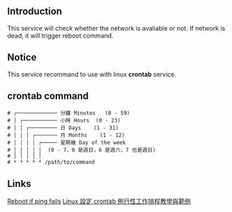 ## Introduction
This service will check whether the network is avaliable or not.
If network is dead, it will trigger reboot command.

## Notice
This service recommand to use with linux **crontab** service.


## crontab command

```shell=
# ┌───────────── 分鐘 Minutes   (0 - 59)
# │ ┌─────────── 小時 Hours  (0 - 23)
# │ │ ┌───────── 日 Days    (1 - 31)
# │ │ │ ┌─────── 月 Months    (1 - 12)
# │ │ │ │ ┌───── 星期幾 Day of the week 
# │ │ │ │ │	 (0 - 7，0 是週日，6 是週六，7 也是週日)
# │ │ │ │ │	 
# * * * * * /path/to/command
```


## Links
[Reboot if ping fails](https://community.spiceworks.com/topic/457945-reboot-if-ping-fails)
[Linux 設定 crontab 例行性工作排程教學與範例](https://blog.gtwang.org/linux/linux-crontab-cron-job-tutorial-and-examples/)
